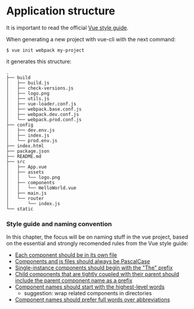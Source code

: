 # Application structure

It is important to read the official [Vue style guide](https://vuejs.org/v2/style-guide/).

When generating a new project with vue-cli with the next command:
```
$ vue init webpack my-project
```
it generates this structure:
```
.
├── build
│   ├── build.js
│   ├── check-versions.js
│   ├── logo.png
│   ├── utils.js
│   ├── vue-loader.conf.js
│   ├── webpack.base.conf.js
│   ├── webpack.dev.conf.js
│   └── webpack.prod.conf.js
├── config
│   ├── dev.env.js
│   ├── index.js
│   └── prod.env.js
├── index.html
├── package.json
├── README.md
├── src
│   ├── App.vue
│   ├── assets
│   │   └── logo.png
│   ├── components
│   │   └── HelloWorld.vue
│   ├── main.js
│   └── router
│       └── index.js
└── static
```

### Style guide and naming convention


In this chapter, the focus will be on naming stuff in the vue project, based on the essential and strongly recomended rules from the Vue style guide:
* [Each component should be in its own file](https://vuejs.org/v2/style-guide/#Component-files-strongly-recommended)
* [Components and js files should always be PascalCase](https://vuejs.org/v2/style-guide/#Single-file-component-filename-casing-strongly-recommended)
* [Single-instance components should begin with the "The" prefix](https://vuejs.org/v2/style-guide/#Single-file-component-filename-casing-strongly-recommended)
* [Child components that are tightly coupled with their parent should include the parent component name as a prefix](https://vuejs.org/v2/style-guide/#Tightly-coupled-component-names-strongly-recommended)
* [Component names should start with the highest-level words](https://vuejs.org/v2/style-guide/#Order-of-words-in-component-names-strongly-recommended)
  * suggestion: wrap related components in directories
 * [Component names should prefer full words over abbreviations](https://vuejs.org/v2/style-guide/#Full-word-component-names-strongly-recommended)
